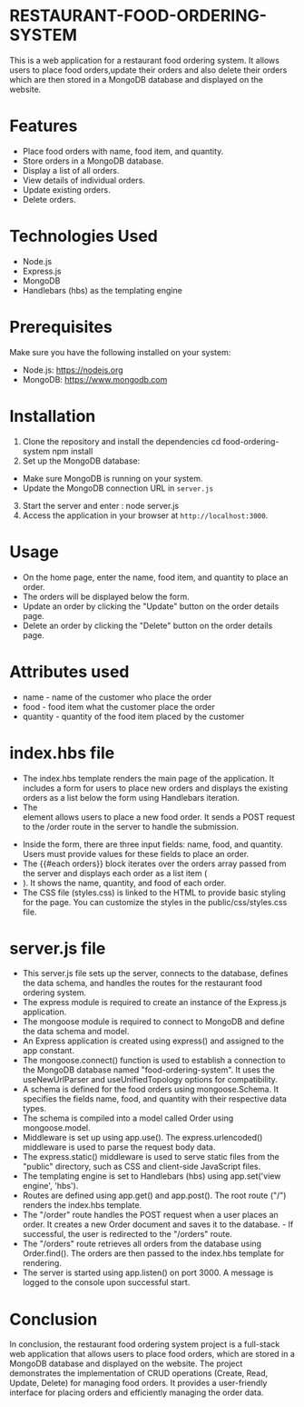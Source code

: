 # RESTAURANT-FOOD-ORDERING-SYSTEM
 This is a web application for a restaurant food ordering system. It allows users to place food orders,update their orders and also delete their orders which are then stored in a MongoDB database and displayed on the website.
# Features
- Place food orders with name, food item, and quantity.
- Store orders in a MongoDB database.
- Display a list of all orders.
- View details of individual orders.
- Update existing orders.
- Delete orders.
# Technologies Used
- Node.js
- Express.js
- MongoDB
- Handlebars (hbs) as the templating engine
# Prerequisites

Make sure you have the following installed on your system:

- Node.js: https://nodejs.org
- MongoDB: https://www.mongodb.com
# Installation

1. Clone the repository and install the dependencies
      cd food-ordering-system
      npm install
2. Set up the MongoDB database:

- Make sure MongoDB is running on your system.
- Update the MongoDB connection URL in `server.js` 

3. Start the server and enter :
          node server.js
4. Access the application in your browser at `http://localhost:3000`.

# Usage

- On the home page, enter the name, food item, and quantity to place an order.
- The orders will be displayed below the form.
- Update an order by clicking the "Update" button on the order details page.
- Delete an order by clicking the "Delete" button on the order details page.
# Attributes used
- name - name of the customer who place the order
- food - food item what the customer place the order
- quantity - quantity of the food item placed by the customer
# index.hbs file
- The index.hbs template renders the main page of the application. It includes a form for users to place new orders and displays the existing orders as a list below the form using Handlebars iteration.
- The <form> element allows users to place a new food order. It sends a POST request to the /order route in the server to handle the submission.
- Inside the form, there are three input fields: name, food, and quantity. Users must provide values for these fields to place an order.
- The {{#each orders}} block iterates over the orders array passed from the server and displays each order as a list item (<li>). It shows the name, quantity, and food of each order.
- The CSS file (styles.css) is linked to the HTML to provide basic styling for the page. You can customize the styles in the public/css/styles.css file.
# server.js file 
- This server.js file sets up the server, connects to the database, defines the data schema, and handles the routes for the restaurant food ordering system.
- The express module is required to create an instance of the Express.js application.
- The mongoose module is required to connect to MongoDB and define the data schema and model.
- An Express application is created using express() and assigned to the app constant.
- The mongoose.connect() function is used to establish a connection to the MongoDB database named "food-ordering-system". It uses the useNewUrlParser and useUnifiedTopology options for compatibility.
- A schema is defined for the food orders using mongoose.Schema. It specifies the fields name, food, and quantity with their respective data types.
- The schema is compiled into a model called Order using mongoose.model.
- Middleware is set up using app.use(). The express.urlencoded() middleware is used to parse the request body data.
- The express.static() middleware is used to serve static files from the "public" directory, such as CSS and client-side JavaScript files.
- The templating engine is set to Handlebars (hbs) using app.set('view engine', 'hbs').
- Routes are defined using app.get() and app.post(). The root route ("/") renders the index.hbs template.
- The "/order" route handles the POST request when a user places an order. It creates a new Order document and saves it to the database. - If successful, the user is redirected to the "/orders" route.
- The "/orders" route retrieves all orders from the database using Order.find(). The orders are then passed to the index.hbs template for rendering.
- The server is started using app.listen() on port 3000. A message is logged to the console upon successful start.
# Conclusion
  In conclusion, the restaurant food ordering system project is a full-stack web application that allows users to place food orders, which are stored in a MongoDB database and displayed on the website. The project demonstrates the implementation of CRUD operations (Create, Read, Update, Delete) for managing food orders. It provides a user-friendly interface for placing orders and efficiently managing the order data.

